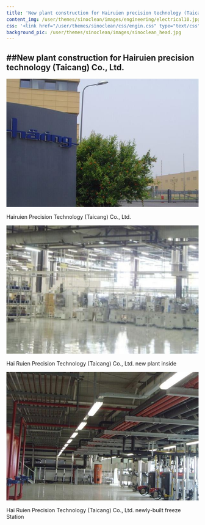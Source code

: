 ```yaml
---
title: 'New plant construction for Hairuien precision technology (Taicang) Co., Ltd.'
content_img: /user/themes/sinoclean/images/engineering/electrical10.jpg
css: '<link href="/user/themes/sinoclean/css/engin.css" type="text/css" rel="stylesheet" />'
background_pic: /user/themes/sinoclean/images/sinoclean_head.jpg
---
```


##New plant construction for Hairuien precision technology (Taicang) Co., Ltd.
---

![Pic1](/user/themes/sinoclean/images/engineering/electrical10.jpg)


Hairuien Precision Technology (Taicang) Co., Ltd.

![Pic2](/user/themes/sinoclean/images/engineering/electrical11.jpg)

Hai Ruien Precision Technology (Taicang) Co., Ltd. new plant inside

![Pic3](/user/themes/sinoclean/images/engineering/electrical12.jpg)

Hai Ruien Precision Technology (Taicang) Co., Ltd. newly-built freeze Station
